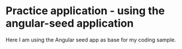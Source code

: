 # Practice application - using the angular-seed application

Here I am using the Angular seed app as base for my coding sample.

